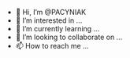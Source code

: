 - 👋 Hi, I’m @PACYNIAK
- 👀 I’m interested in ...
- 🌱 I’m currently learning ...
- 💞️ I’m looking to collaborate on ...
- 📫 How to reach me ...

<!---
PACYNIAK/PACYNIAK is a ✨ special ✨ repository because its `README.md` (this file) appears on your GitHub profile.
You can click the Preview link to take a look at your changes.
--->
